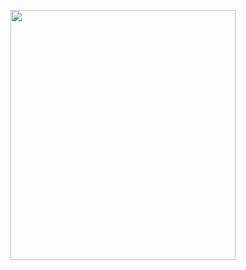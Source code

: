 
<p align="center">
  <img width="360" height="400" src="https://c.tenor.com/-SIznru0NpUAAAAi/skeleton-thinking.gif">
</p>
 
